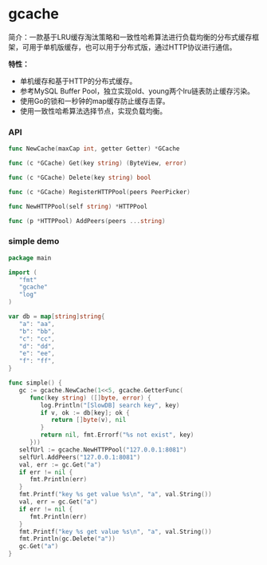 # gcache
简介：一款基于LRU缓存淘汰策略和一致性哈希算法进行负载均衡的分布式缓存框架，可用于单机版缓存，也可以用于分布式版，通过HTTP协议进行通信。

**特性：**

- 单机缓存和基于HTTP的分布式缓存。
- 参考MySQL Buffer Pool，独立实现old、young两个lru链表防止缓存污染。
- 使用Go的锁和一秒钟的map缓存防止缓存击穿。
- 使用一致性哈希算法选择节点，实现负载均衡。

### API

```go
func NewCache(maxCap int, getter Getter) *GCache
```

```go
func (c *GCache) Get(key string) (ByteView, error)
```

```go
func (c *GCache) Delete(key string) bool
```

```go
func (c *GCache) RegisterHTTPPool(peers PeerPicker)
```

```go
func NewHTTPPool(self string) *HTTPPool
```

```go
func (p *HTTPPool) AddPeers(peers ...string)
```



### simple demo

```go
package main

import (
   "fmt"
   "gcache"
   "log"
)

var db = map[string]string{
   "a": "aa",
   "b": "bb",
   "c": "cc",
   "d": "dd",
   "e": "ee",
   "f": "ff",
}

func simple() {
   gc := gcache.NewCache(1<<5, gcache.GetterFunc(
      func(key string) ([]byte, error) {
         log.Println("[SlowDB] search key", key)
         if v, ok := db[key]; ok {
            return []byte(v), nil
         }
         return nil, fmt.Errorf("%s not exist", key)
      }))
   selfUrl := gcache.NewHTTPPool("127.0.0.1:8081")
   selfUrl.AddPeers("127.0.0.1:8081")
   val, err := gc.Get("a")
   if err != nil {
      fmt.Println(err)
   }
   fmt.Printf("key %s get value %s\n", "a", val.String())
   val, err = gc.Get("a")
   if err != nil {
      fmt.Println(err)
   }
   fmt.Printf("key %s get value %s\n", "a", val.String())
   fmt.Println(gc.Delete("a"))
   gc.Get("a")
}
```
